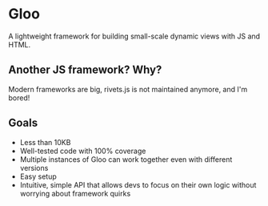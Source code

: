 # Gloo

A lightweight framework for building small-scale dynamic views with JS and HTML.

## Another JS framework? Why?

Modern frameworks are big, rivets.js is not maintained anymore, and I'm bored!

## Goals

- Less than 10KB
- Well-tested code with 100% coverage
- Multiple instances of Gloo can work together even with different versions
- Easy setup
- Intuitive, simple API that allows devs to focus on their own logic without worrying about framework quirks
